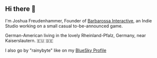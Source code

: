 ## Hi there 👋

I'm Joshua Freudenhammer, Founder of [Barbarossa Interactive](https://www.barbarossa-interactive.com), an Indie Studio working on a small casual to-be-announced game.

German-American living in the lovely Rheinland-Pfalz, Germany, near Kaiserslautern. 🇪🇺 🇩🇪

I also go by "rainybyte" like on my [BlueSky Profile](https://bsky.app/profile/rainybyte.bsky.social)

<!--
**jfreuden/jfreuden** is a ✨ _special_ ✨ repository because its `README.md` (this file) appears on your GitHub profile.

Here are some ideas to get you started:

- 🔭 I’m currently working on ...
- 🌱 I’m currently learning ...
- 👯 I’m looking to collaborate on ...
- 🤔 I’m looking for help with ...
- 💬 Ask me about ...
- 📫 How to reach me: ...
- 😄 Pronouns: ...
- ⚡ Fun fact: ...
-->
